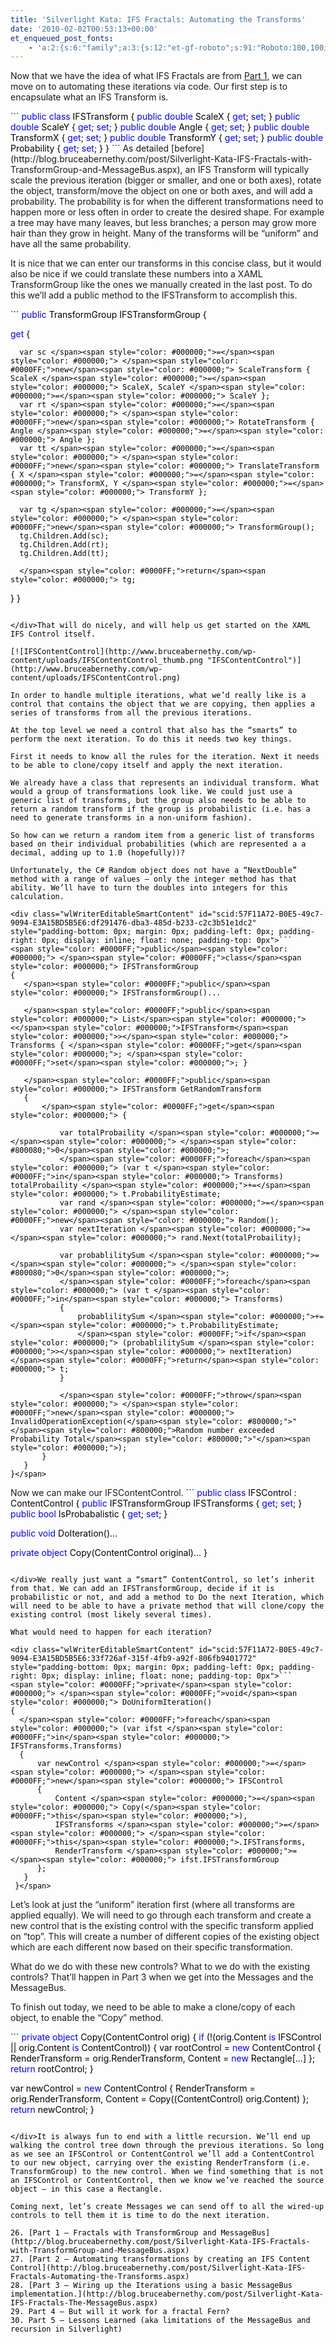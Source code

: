 ```yaml
---
title: 'Silverlight Kata: IFS Fractals: Automating the Transforms'
date: '2010-02-02T00:53:13+00:00'
et_enqueued_post_fonts:
    - 'a:2:{s:6:"family";a:3:{s:12:"et-gf-roboto";s:91:"Roboto:100,100italic,300,300italic,regular,italic,500,500italic,700,700italic,900,900italic";s:22:"et-gf-roboto-condensed";s:59:"Roboto+Condensed:300,300italic,regular,italic,700,700italic";s:17:"et-gf-roboto-slab";s:51:"Roboto+Slab:100,200,300,regular,500,600,700,800,900";}s:6:"subset";a:7:{i:0;s:9:"latin-ext";i:1;s:5:"greek";i:2;s:9:"greek-ext";i:3;s:10:"vietnamese";i:4;s:8:"cyrillic";i:5;s:5:"latin";i:6;s:12:"cyrillic-ext";}}'
---
```


Now that we have the idea of what IFS Fractals are from [Part 1](http://blog.bruceabernethy.com/post/Silverlight-Kata-IFS-Fractals-with-TransformGroup-and-MessageBus.aspx), we can move on to automating these iterations via code. Our first step is to encapsulate what an IFS Transform is.

<div class="wlWriterEditableSmartContent" id="scid:57F11A72-B0E5-49c7-9094-E3A15BD5B5E6:a091dd59-6504-48b8-bf19-49aa67f8cb93" style="padding-bottom: 0px; margin: 0px; padding-left: 0px; padding-right: 0px; display: inline; float: none; padding-top: 0px">```
<span style="color: #0000FF;">public</span><span style="color: #000000;"> </span><span style="color: #0000FF;">class</span><span style="color: #000000;"> IFSTransform
{
   </span><span style="color: #0000FF;">public</span><span style="color: #000000;"> </span><span style="color: #0000FF;">double</span><span style="color: #000000;"> ScaleX { </span><span style="color: #0000FF;">get</span><span style="color: #000000;">; </span><span style="color: #0000FF;">set</span><span style="color: #000000;">; }
   </span><span style="color: #0000FF;">public</span><span style="color: #000000;"> </span><span style="color: #0000FF;">double</span><span style="color: #000000;"> ScaleY { </span><span style="color: #0000FF;">get</span><span style="color: #000000;">; </span><span style="color: #0000FF;">set</span><span style="color: #000000;">; }
   </span><span style="color: #0000FF;">public</span><span style="color: #000000;"> </span><span style="color: #0000FF;">double</span><span style="color: #000000;"> Angle { </span><span style="color: #0000FF;">get</span><span style="color: #000000;">; </span><span style="color: #0000FF;">set</span><span style="color: #000000;">; }
   </span><span style="color: #0000FF;">public</span><span style="color: #000000;"> </span><span style="color: #0000FF;">double</span><span style="color: #000000;"> TransformX { </span><span style="color: #0000FF;">get</span><span style="color: #000000;">; </span><span style="color: #0000FF;">set</span><span style="color: #000000;">; }
   </span><span style="color: #0000FF;">public</span><span style="color: #000000;"> </span><span style="color: #0000FF;">double</span><span style="color: #000000;"> TransformY { </span><span style="color: #0000FF;">get</span><span style="color: #000000;">; </span><span style="color: #0000FF;">set</span><span style="color: #000000;">; }
   </span><span style="color: #0000FF;">public</span><span style="color: #000000;"> </span><span style="color: #0000FF;">double</span><span style="color: #000000;"> Probability { </span><span style="color: #0000FF;">get</span><span style="color: #000000;">; </span><span style="color: #0000FF;">set</span><span style="color: #000000;">; }
}</span>
```

</div>As detailed [before](http://blog.bruceabernethy.com/post/Silverlight-Kata-IFS-Fractals-with-TransformGroup-and-MessageBus.aspx), an IFS Transform will typically scale the previous iteration (bigger or smaller, and one or both axes), rotate the object, transform/move the object on one or both axes, and will add a probability. The probability is for when the different transformations need to happen more or less often in order to create the desired shape. For example a tree may have many leaves, but less branches; a person may grow more hair than they grow in height. Many of the transforms will be “uniform” and have all the same probability.

It is nice that we can enter our transforms in this concise class, but it would also be nice if we could translate these numbers into a XAML TransformGroup like the ones we manually created in the last post. To do this we’ll add a public method to the IFSTransform to accomplish this.

<div class="wlWriterEditableSmartContent" id="scid:57F11A72-B0E5-49c7-9094-E3A15BD5B5E6:d9281aaf-47e2-4927-b4b5-41f44429d5d0" style="padding-bottom: 0px; margin: 0px; padding-left: 0px; padding-right: 0px; display: inline; float: none; padding-top: 0px">```
<span style="color: #0000FF;">public</span><span style="color: #000000;"> TransformGroup IFSTransformGroup {

  </span><span style="color: #0000FF;">get</span><span style="color: #000000;"> {

      var sc </span><span style="color: #000000;">=</span><span style="color: #000000;"> </span><span style="color: #0000FF;">new</span><span style="color: #000000;"> ScaleTransform { ScaleX </span><span style="color: #000000;">=</span><span style="color: #000000;"> ScaleX, ScaleY </span><span style="color: #000000;">=</span><span style="color: #000000;"> ScaleY };
      var rt </span><span style="color: #000000;">=</span><span style="color: #000000;"> </span><span style="color: #0000FF;">new</span><span style="color: #000000;"> RotateTransform { Angle </span><span style="color: #000000;">=</span><span style="color: #000000;"> Angle };
      var tt </span><span style="color: #000000;">=</span><span style="color: #000000;"> </span><span style="color: #0000FF;">new</span><span style="color: #000000;"> TranslateTransform { X </span><span style="color: #000000;">=</span><span style="color: #000000;"> TransformX, Y </span><span style="color: #000000;">=</span><span style="color: #000000;"> TransformY };

      var tg </span><span style="color: #000000;">=</span><span style="color: #000000;"> </span><span style="color: #0000FF;">new</span><span style="color: #000000;"> TransformGroup();
      tg.Children.Add(sc);
      tg.Children.Add(rt);
      tg.Children.Add(tt);

      </span><span style="color: #0000FF;">return</span><span style="color: #000000;"> tg;
  }
}</span>
```

</div>That will do nicely, and will help us get started on the XAML IFS Control itself.

[![IFSContentControl](http://www.bruceabernethy.com/wp-content/uploads/IFSContentControl_thumb.png "IFSContentControl")](http://www.bruceabernethy.com/wp-content/uploads/IFSContentControl.png)

In order to handle multiple iterations, what we’d really like is a control that contains the object that we are copying, then applies a series of transforms from all the previous iterations.

At the top level we need a control that also has the “smarts” to perform the next iteration. To do this it needs two key things.

First it needs to know all the rules for the iteration. Next it needs to be able to clone/copy itself and apply the next iteration.

We already have a class that represents an individual transform. What would a group of transformations look like. We could just use a generic list of transforms, but the group also needs to be able to return a random transform if the group is probabilistic (i.e. has a need to generate transforms in a non-uniform fashion).

So how can we return a random item from a generic list of transforms based on their individual probabilities (which are represented a a decimal, adding up to 1.0 (hopefully))?

Unfortunately, the C# Random object does not have a “NextDouble” method with a range of values – only the integer method has that ability. We’ll have to turn the doubles into integers for this calculation.

<div class="wlWriterEditableSmartContent" id="scid:57F11A72-B0E5-49c7-9094-E3A15BD5B5E6:df291476-dba3-485d-b233-c2c3b51e1dc2" style="padding-bottom: 0px; margin: 0px; padding-left: 0px; padding-right: 0px; display: inline; float: none; padding-top: 0px">```
<span style="color: #0000FF;">public</span><span style="color: #000000;"> </span><span style="color: #0000FF;">class</span><span style="color: #000000;"> IFSTransformGroup
{
   </span><span style="color: #0000FF;">public</span><span style="color: #000000;"> IFSTransformGroup()...

   </span><span style="color: #0000FF;">public</span><span style="color: #000000;"> List</span><span style="color: #000000;"><</span><span style="color: #000000;">IFSTransform</span><span style="color: #000000;">></span><span style="color: #000000;"> Transforms { </span><span style="color: #0000FF;">get</span><span style="color: #000000;">; </span><span style="color: #0000FF;">set</span><span style="color: #000000;">; }

   </span><span style="color: #0000FF;">public</span><span style="color: #000000;"> IFSTransform GetRandomTransform
   {
       </span><span style="color: #0000FF;">get</span><span style="color: #000000;"> {

           var totalProbaility </span><span style="color: #000000;">=</span><span style="color: #000000;"> </span><span style="color: #800080;">0</span><span style="color: #000000;">;
           </span><span style="color: #0000FF;">foreach</span><span style="color: #000000;"> (var t </span><span style="color: #0000FF;">in</span><span style="color: #000000;"> Transforms) totalProbaility </span><span style="color: #000000;">+=</span><span style="color: #000000;"> t.ProbabilityEstimate;
           var rand </span><span style="color: #000000;">=</span><span style="color: #000000;"> </span><span style="color: #0000FF;">new</span><span style="color: #000000;"> Random();
           var nextIteration </span><span style="color: #000000;">=</span><span style="color: #000000;"> rand.Next(totalProbaility);

           var probablilitySum </span><span style="color: #000000;">=</span><span style="color: #000000;"> </span><span style="color: #800080;">0</span><span style="color: #000000;">;
           </span><span style="color: #0000FF;">foreach</span><span style="color: #000000;"> (var t </span><span style="color: #0000FF;">in</span><span style="color: #000000;"> Transforms)
           {
               probablilitySum </span><span style="color: #000000;">+=</span><span style="color: #000000;"> t.ProbabilityEstimate;
               </span><span style="color: #0000FF;">if</span><span style="color: #000000;"> (probablilitySum </span><span style="color: #000000;">></span><span style="color: #000000;"> nextIteration) </span><span style="color: #0000FF;">return</span><span style="color: #000000;"> t;
           }

           </span><span style="color: #0000FF;">throw</span><span style="color: #000000;"> </span><span style="color: #0000FF;">new</span><span style="color: #000000;"> InvalidOperationException(</span><span style="color: #800000;">"</span><span style="color: #800000;">Random number exceeded Probability Total</span><span style="color: #800000;">"</span><span style="color: #000000;">);
       }
   }
}</span>
```

</div>Now we can make our IFSContentControl.

<div class="wlWriterEditableSmartContent" id="scid:57F11A72-B0E5-49c7-9094-E3A15BD5B5E6:b1b6b8fb-099c-45bc-9141-e3888661f4b6" style="padding-bottom: 0px; margin: 0px; padding-left: 0px; padding-right: 0px; display: inline; float: none; padding-top: 0px">```
<span style="color: #0000FF;">public</span><span style="color: #000000;"> </span><span style="color: #0000FF;">class</span><span style="color: #000000;"> IFSControl : ContentControl
{
   </span><span style="color: #0000FF;">public</span><span style="color: #000000;"> IFSTransformGroup IFSTransforms { </span><span style="color: #0000FF;">get</span><span style="color: #000000;">; </span><span style="color: #0000FF;">set</span><span style="color: #000000;">; }
   </span><span style="color: #0000FF;">public</span><span style="color: #000000;"> </span><span style="color: #0000FF;">bool</span><span style="color: #000000;"> IsProbabalistic { </span><span style="color: #0000FF;">get</span><span style="color: #000000;">; </span><span style="color: #0000FF;">set</span><span style="color: #000000;">; }
   
   </span><span style="color: #0000FF;">public</span><span style="color: #000000;"> </span><span style="color: #0000FF;">void</span><span style="color: #000000;"> DoIteration()...
   
   </span><span style="color: #0000FF;">private</span><span style="color: #000000;"> </span><span style="color: #0000FF;">object</span><span style="color: #000000;"> Copy(ContentControl original)...
}</span>
```

</div>We really just want a “smart” ContentControl, so let’s inherit from that. We can add an IFSTransformGroup, decide if it is probabilistic or not, and add a method to Do the next Iteration, which will need to be able to have a private method that will clone/copy the existing control (most likely several times).

What would need to happen for each iteration?

<div class="wlWriterEditableSmartContent" id="scid:57F11A72-B0E5-49c7-9094-E3A15BD5B5E6:33f726af-315f-4fb9-a92f-806fb9401772" style="padding-bottom: 0px; margin: 0px; padding-left: 0px; padding-right: 0px; display: inline; float: none; padding-top: 0px">```
<span style="color: #0000FF;">private</span><span style="color: #000000;"> </span><span style="color: #0000FF;">void</span><span style="color: #000000;"> DoUniformIteration()
{
  </span><span style="color: #0000FF;">foreach</span><span style="color: #000000;"> (var ifst </span><span style="color: #0000FF;">in</span><span style="color: #000000;"> IFSTransforms.Transforms)
  {
      var newControl </span><span style="color: #000000;">=</span><span style="color: #000000;"> </span><span style="color: #0000FF;">new</span><span style="color: #000000;"> IFSControl
      {
          Content </span><span style="color: #000000;">=</span><span style="color: #000000;"> Copy(</span><span style="color: #0000FF;">this</span><span style="color: #000000;">),
          IFSTransforms </span><span style="color: #000000;">=</span><span style="color: #000000;"> </span><span style="color: #0000FF;">this</span><span style="color: #000000;">.IFSTransforms,
          RenderTransform </span><span style="color: #000000;">=</span><span style="color: #000000;"> ifst.IFSTransformGroup
      };
   }
 }</span>
```

</div>Let’s look at just the “uniform” iteration first (where all transforms are applied equally). We will need to go through each transform and create a new control that is the existing control with the specific transform applied on “top”. This will create a number of different copies of the existing object which are each different now based on their specific transformation.

What do we do with these new controls? What to we do with the existing controls? That’ll happen in Part 3 when we get into the Messages and the MessageBus.

To finish out today, we need to be able to make a clone/copy of each object, to enable the “Copy” method.

<div class="wlWriterEditableSmartContent" id="scid:57F11A72-B0E5-49c7-9094-E3A15BD5B5E6:8fa887fc-f4c8-496b-93bf-a3135a60967b" style="padding-bottom: 0px; margin: 0px; padding-left: 0px; padding-right: 0px; display: inline; float: none; padding-top: 0px">```
<span style="color: #0000FF;">private</span><span style="color: #000000;"> </span><span style="color: #0000FF;">object</span><span style="color: #000000;"> Copy(ContentControl orig)
{
  </span><span style="color: #0000FF;">if</span><span style="color: #000000;"> (</span><span style="color: #000000;">!</span><span style="color: #000000;">(orig.Content </span><span style="color: #0000FF;">is</span><span style="color: #000000;"> IFSControl </span><span style="color: #000000;">||</span><span style="color: #000000;"> orig.Content </span><span style="color: #0000FF;">is</span><span style="color: #000000;"> ContentControl))
  {
      var rootControl </span><span style="color: #000000;">=</span><span style="color: #000000;"> </span><span style="color: #0000FF;">new</span><span style="color: #000000;"> ContentControl 
        {
            RenderTransform </span><span style="color: #000000;">=</span><span style="color: #000000;"> orig.RenderTransform,
            Content </span><span style="color: #000000;">=</span><span style="color: #000000;"> </span><span style="color: #0000FF;">new</span><span style="color: #000000;"> Rectangle[...]
        };
      </span><span style="color: #0000FF;">return</span><span style="color: #000000;"> rootControl;
  }

  var newControl </span><span style="color: #000000;">=</span><span style="color: #000000;"> </span><span style="color: #0000FF;">new</span><span style="color: #000000;"> ContentControl
        {
            RenderTransform </span><span style="color: #000000;">=</span><span style="color: #000000;"> orig.RenderTransform,
            Content </span><span style="color: #000000;">=</span><span style="color: #000000;"> Copy((ContentControl) orig.Content)
        };
  </span><span style="color: #0000FF;">return</span><span style="color: #000000;"> newControl;
}</span>
```

</div>It is always fun to end with a little recursion. We’ll end up walking the control tree down through the previous iterations. So long as we see an IFSControl or ContentControl we’ll add a ContentControl to our new object, carrying over the existing RenderTransform (i.e. TransformGroup) to the new control. When we find something that is not an IFSControl or ContentControl, then we know we’ve reached the source object – in this case a Rectangle.

Coming next, let’s create Messages we can send off to all the wired-up controls to tell them it is time to do the next iteration.

26. [Part 1 – Fractals with TransformGroup and MessageBus](http://blog.bruceabernethy.com/post/Silverlight-Kata-IFS-Fractals-with-TransformGroup-and-MessageBus.aspx)
27. [Part 2 – Automating transformations by creating an IFS Content Control](http://blog.bruceabernethy.com/post/Silverlight-Kata-IFS-Fractals-Automating-the-Transforms.aspx)
28. [Part 3 – Wiring up the Iterations using a basic MessageBus implementation.](http://blog.bruceabernethy.com/post/Silverlight-Kata-IFS-Fractals-The-MessageBus.aspx)
29. Part 4 – But will it work for a fractal Fern?
30. Part 5 – Lessons Learned (aka limitations of the MessageBus and recursion in Silverlight)